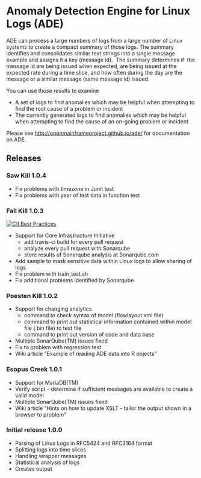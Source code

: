 # Anomaly Detection Engine for Linux Logs (ADE)

ADE can process a large numbers of logs from a large number of Linux systems to
create a compact summary of those logs. The summary identifies and
consolidates similar text strings into a single message example and assigns it
a key (message id). &nbsp;The summary determines if &nbsp;the
message id are being issued when expected, are being issued at the expected
rate during a time slice, and how often during the day are the message
or a similar message (same message id) issued.<br>

You can use those results to examine 

- A set of logs to find anomalies which may be
helpful when attempting to find
the root cause of a problem or incident
- The currently generated logs to find anomalies which may be
helpful when attempting to find the cause of an on-going problem or incident


Please see http://openmainframeproject.github.io/ade/ for documentation on ADE.

## Releases

### Saw Kill 1.0.4

- Fix problems with timezone in Junit test
- Fix problems with year of test data in function test 

### Fall Kill 1.0.3
[![CII Best Practices](https://bestpractices.coreinfrastructure.org/projects/378/badge)](https://bestpractices.coreinfrastructure.org/projects/378)

- Support for Core Infrastructure Initiative
   - add travis-ci build for every pull request
   - analyze every pull request with Sonarqube
   - store results of Sonarqube analysis at Sonarqube.com
- Add sample to mask sensitive data within Linux logs to allow sharing of logs
- Fix problem with train_test.sh
- Fix additional problems identified by Sonarqube

### Poesten Kill 1.0.2

- Support for changing analytics
   - command to check syntax of model (flowlayout.xml file)
   - command to print out statistical information contained within model file (.bin file) to text file
   - command to print out version of code and data base
- Multiple SonarQube(TM) issues fixed
- Fix to problem with regression test
- Wiki article "Example of reading ADE data into R objects"

### Esopus Creek 1.0.1

- Support for MariaDB(TM)
- Verify script - determine if sufficient messages are available to create a valid model
- Multiple SonarQube(TM) issues fixed
- Wiki article "Hints on how to update XSLT - tailor the output shown in a browser to problem"

### Initial release 1.0.0

- Parsing of Linux Logs in RFC5424 and RFC3164 format
- Splitting logs into time slices
- Handling wrapper messages
- Statistical analysis of logs
- Creates output 

